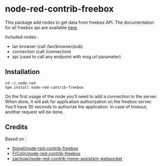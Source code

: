 # node-red-contrib-freebox

This package add nodes to get data from freebox API.
The documentation for all freebox api are available [here](https://dev.freebox.fr/sdk/os/).

Included nodes :
 - lan browser (call /lan/browser/pub)
 - connection (call /connection)
 - api (used to call any endpoint with msg.url parameter)

## Installation
```
cd ~/.node-red
npm install node-red-contrib-freebox
```
On the first usage of the node you'll need to add a connection to the server. When done, it will ask for application authorization on the freebox server. You'll have 30 seconds to authorize the application. In case of timeout, another request will be done.

## Credits
Based on :
- [ltoinel/node-red-contrib-freebox](https://github.com/ltoinel/node-red-contrib-freebox)
- [FrColin/node-red-contrib-freebox](https://github.com/FrColin/node-red-contrib-freebox)
- [zachowj/node-red-contrib-home-assistant-websocket](https://github.com/zachowj/node-red-contrib-home-assistant-websocket)
